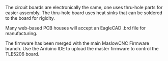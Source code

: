 The circuit boards are electronically the same, one uses thru-hole parts for easier assembly. The thru-hole board uses heat sinks that can be soldered to the board for rigidity.

Many web-based PCB houses will accept an EagleCAD .brd file for manufacturing.

The firmware has been merged with the main MaslowCNC Firmware branch. Use the Arduino IDE to upload the master firmware to control the TLE5206 board.

